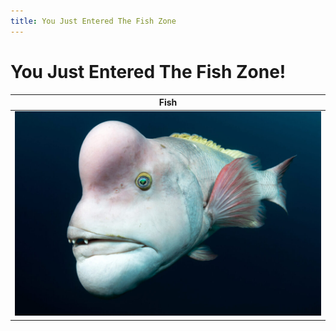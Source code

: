 ```yaml
---
title: You Just Entered The Fish Zone
---
```


# You Just Entered The Fish Zone!

|Fish|
|----|
| ![First Fish](docs/assets/images/Sheepshead-wrasse-1024x683.jpg) |
